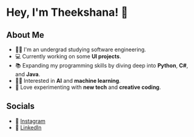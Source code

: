 # Hey, I'm Theekshana! 👋

## About Me
- 👨‍🎓 I'm an undergrad studying software engineering.
- 💻 Currently working on some **UI projects**.
- 📚 Expanding my programming skills by diving deep into **Python**, **C#**, and **Java**.
- 🧑‍💼 Interested in **AI** and **machine learning**.
- 🎨 Love experimenting with **new tech** and **creative coding**.

## Socials
- 📸 [Instagram](https://www.instagram.com/theek.aka)
- 💼 [LinkedIn](https://www.linkedin.com/in/theek)
